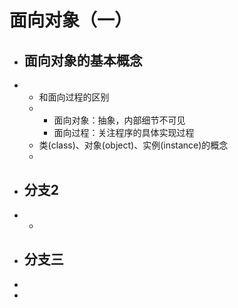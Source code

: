 #  面向对象（一）

- ## 面向对象的基本概念

- - 和面向过程的区别
  - - 面向对象：抽象，内部细节不可见
    - 面向过程：关注程序的具体实现过程
  -  类(class)、对象(object)、实例(instance)的概念
  - 

- ## 分支2

- - 

- ## 分支三

-  

-  

